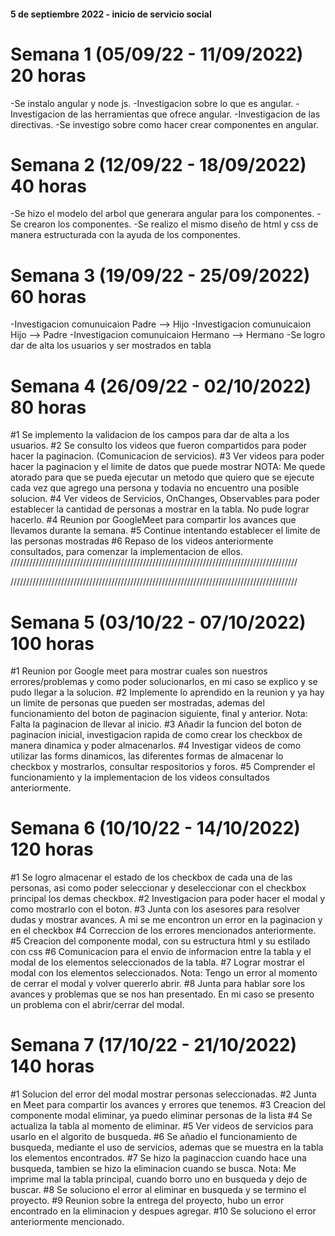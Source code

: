 #### 5 de septiembre 2022 - inicio de servicio social

# Semana 1 (05/09/22 - 11/09/2022) 20 horas
-Se instalo angular y node js.
-Investigacion sobre lo que es angular.
-Investigacion de las herramientas que ofrece angular.
-Investigacion de las directivas.
-Se investigo sobre como hacer crear componentes en angular.
# Semana 2 (12/09/22 - 18/09/2022) 40 horas
-Se hizo el modelo del arbol que generara angular para los componentes.
-Se crearon los componentes.
-Se realizo el mismo diseño de html y css de manera estructurada con la ayuda de los componentes.
# Semana 3 (19/09/22 - 25/09/2022) 60 horas
-Investigacion comunuicaion Padre --> Hijo
-Investigacion comunuicaion Hijo --> Padre
-Investigacion comunuicaion Hermano --> Hermano
-Se logro dar de alta los usuarios y ser mostrados en tabla
# Semana 4 (26/09/22 - 02/10/2022) 80 horas
#1 Se implemento la validacion de los campos para dar de alta a los usuarios.
#2 Se consulto los videos que fueron compartidos para poder hacer la paginacion. (Comunicacion de servicios).
#3 Ver videos para poder hacer la paginacion y el limite de datos que puede mostrar
NOTA: Me quede atorado para que se pueda ejecutar un metodo que quiero que se ejecute cada vez que agrego una 
persona y todavia no encuentro una posible solucion.
#4 Ver videos de Servicios, OnChanges, Observables para poder establecer la cantidad de personas a mostrar en la tabla.
No pude lograr hacerlo.
#4 Reunion por GoogleMeet para compartir los avances que llevamos durante la semana.
#5 Continue intentando  establecer el limite de las personas mostradas
#6 Repaso de los videos anteriormente consultados, para comenzar la implementacion de ellos.
///////////////////////////////////////////////////////////////////////////////////////////

///////////////////////////////////////////////////////////////////////////////////////////
# Semana 5 (03/10/22 - 07/10/2022) 100 horas
#1 Reunion por Google meet para mostrar cuales son nuestros errores/problemas y como poder solucionarlos, en mi caso se explico y se pudo llegar a la solucion.
#2 Implemente lo aprendido en la reunion y ya hay un limite de personas que pueden ser mostradas, ademas del funcionamiento del boton de paginacion siguiente, final y anterior. Nota: Falta la paginacion de llevar al inicio.
#3 Añadir la funcion del boton de paginacion inicial, investigacion rapida de como crear los checkbox de manera dinamica y poder almacenarlos.
#4 Investigar videos de como utilizar las forms dinamicos, las diferentes formas de almacenar lo checkbox y mostrarlos, consultar respositorios y foros.
#5 Comprender el funcionamiento y la implementacion de los videos consultados anteriormente.

# Semana 6 (10/10/22 - 14/10/2022) 120 horas
#1 Se logro almacenar el estado de los checkbox de cada una de las personas, asi como poder seleccionar y deseleccionar con el checkbox principal los demas checkbox.
#2 Investigacion para poder hacer el modal y como mostrarlo con el boton.
#3 Junta con los asesores para resolver dudas y mostrar avances. A mi se me encontron un error en la paginacion y en el checkbox
#4 Correccion de los errores mencionados anteriormente.
#5 Creacion del componente modal, con su estructura html y su estilado con css
#6 Comunicacion para el envio de informacion entre la tabla y el modal de los elementos seleccionados de la tabla.
#7 Lograr mostrar el modal con los elementos seleccionados.
Nota: Tengo un error al momento de cerrar el modal y volver quererlo abrir.
#8 Junta para hablar sore los avances y problemas que se nos han presentado. En mi caso se presento un problema con el abrir/cerrar del modal.

# Semana 7 (17/10/22 - 21/10/2022) 140 horas
#1 Solucion del error del modal mostrar personas seleccionadas.
#2 Junta en Meet para compartir los avances y errores que tenemos.
#3 Creacion del componente modal eliminar, ya puedo eliminar personas de la lista
#4 Se actualiza la tabla al momento de eliminar.
#5 Ver videos de servicios para usarlo en el algorito de busqueda.
#6 Se añadio el funcionamiento de busqueda, mediante el uso de servicios, ademas que se muestra en la tabla los elementos encontrados.
#7 Se hizo la paginaccion cuando hace una busqueda, tambien se hizo la eliminacion cuando se busca. Nota: Me imprime mal la tabla principal, cuando borro uno en busqueda y dejo de buscar.
#8 Se soluciono el error al eliminar en busqueda y se termino el proyecto.
#9 Reunion sobre la entrega del proyecto, hubo un error encontrado en la eliminacion y despues agregar.
#10 Se soluciono el error anteriormente mencionado.
